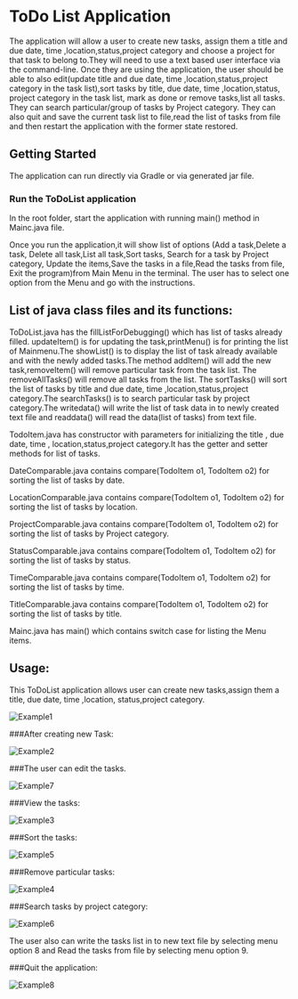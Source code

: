 # ToDo List Application

The application will allow a user to create new tasks, assign them a title and 
due date, time ,location,status,project category and choose a project for that 
task to belong to.They will need to use a text based user interface via the
command-line.
Once they are using the application, the user should be able to also 
edit(update  title and due date, time ,location,status,project category in
the task list),sort tasks by title, due date, time ,location,status,
project category in the task list, mark as done or remove tasks,list all tasks.
They can search particular/group of tasks by Project category. They can also
quit and save the current task list to file,read the list of tasks from file
and then restart the application with the former state restored.

## Getting Started

The application can run directly via Gradle or via generated jar file.

### Run the ToDoList application

In the root folder, start the application with running main() method 
in Mainc.java file.

Once you run the application,it will show list of options (Add a task,Delete a task,
Delete all task,List all task,Sort tasks, Search for a task by Project category,
Update the items,Save the tasks in a file,Read the tasks from file,
Exit the program)from Main Menu in the 
terminal.
The user has to select one option from the Menu and go with the instructions.

## List of java class files and its functions:

ToDoList.java has the fillListForDebugging() which has list of tasks already filled.
updateItem() is for updating the task,printMenu() is for printing the list of Mainmenu.The 
showList()  is to display the list of task already available
and with the newly added tasks.The method addItem() will add the new task,removeItem()
will remove particular task from the task list. The removeAllTasks() will remove 
all tasks from the list. The sortTasks() will sort the list of tasks by title and
due date, time ,location,status,project category.The searchTasks() is to search 
particular task by project category.The writedata() will write the list of task data in
to newly created text file and readdata() will read the data(list of tasks) from 
text file.

TodoItem.java has constructor with parameters for initializing the title ,
due date, time , location,status,project category.It has the getter and setter methods for
list of tasks.

DateComparable.java contains compare(TodoItem o1, TodoItem o2) for 
sorting the list of tasks by date.

LocationComparable.java contains compare(TodoItem o1, TodoItem o2) for sorting the
list of tasks by location.

ProjectComparable.java contains compare(TodoItem o1, TodoItem o2) for sorting the
list of tasks by Project category.

StatusComparable.java contains compare(TodoItem o1, TodoItem o2) for sorting the
list of tasks by status.

TimeComparable.java contains compare(TodoItem o1, TodoItem o2) for sorting the 
list of tasks by time.

TitleComparable.java contains compare(TodoItem o1, TodoItem o2) for sorting the
list of tasks by title.

Mainc.java has main() which contains switch case for listing the Menu items.

## Usage:

This ToDoList application allows user can create new tasks,assign them a 
title, due date, time ,location, status,project category.

![Example1](Screenshots/Example1.png)

###After creating new Task:

![Example2](Screenshots/Example2.png)

###The user can edit the tasks.

![Example7](Screenshots/Example7.png)

###View the tasks:

![Example3](Screenshots/Example3.png)

###Sort the tasks:

![Example5](Screenshots/Example5.png)

###Remove particular tasks:

![Example4](Screenshots/Example4.png)

###Search tasks by project category:

![Example6](Screenshots/Example6.png)

The user also can write the tasks list in to new text file  by selecting menu option
8 and Read the tasks from file by selecting menu option 9.

###Quit the application:

![Example8](Screenshots/Example8.png)
































